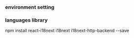 ### environment setting

### languages library
npm install react-i18next i18next i18next-http-backend --save